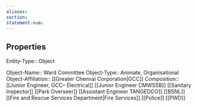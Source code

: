 ```yaml
---
aliases: 
section: 
statement-num: 
---
```

## Properties

Entity-Type:: Object

Object-Name:: Ward Committee
Object-Type:: Animate, Organisational
Object-Affiliation:: [[Greater Chennai Corporation|GCC]]
Composition:: [[Junior Engineer, GCC– Electrical]] [[Junior Engineer CMWSSB]] [[Sanitary Inspector]] [[Park Overseer]] [[Assistant Engineer TANGEDCO]] [[BSNL]] [[Fire and Rescue Services Department|Fire Services]] [[Police]] [[PWD]] 